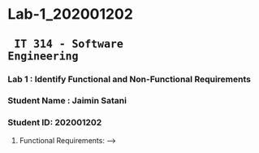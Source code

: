 # Lab-1_202001202
## <pre>             IT 314 - Software Engineering </pre> 
### Lab 1 : Identify Functional and Non-Functional Requirements
### Student Name : Jaimin Satani
### Student ID: 202001202

1. Functional Requirements:
  --> 
